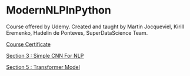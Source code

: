 # ModernNLPInPython
Course offered by Udemy. Created and taught by Martin Jocqueviel, Kirill Eremenko, Hadelin de Ponteves, SuperDataScience Team.

[Course Certificate](https://github.com/MBadriNarayanan/ModernNLPInPython/blob/master/Course%20Certificate.pdf)

[Section 3 : Simple CNN For NLP](https://github.com/MBadriNarayanan/ModernNLPInPython/blob/master/03SimpleCNN.ipynb)

[Section 5 : Transformer Model](https://github.com/MBadriNarayanan/ModernNLPInPython/blob/master/05Transformer.ipynb)
